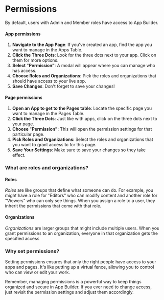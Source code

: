 # Permissions

By default, users with Admin and Member roles have access to App Builder.&#x20;

#### App permissions

1. **Navigate to the App Page**: If you've created an app, find the app you want to manage in the Apps Table.
2. **Click the Three Dots**: Look for the three dots next to your app. Click on them for more options.
3. **Select "Permission"**: A modal will appear where you can manage who has access.
4. **Choose Roles and Organizations**: Pick the roles and organizations that should have access to your live app.
5. **Save Changes**: Don't forget to save your changes!

#### Page permissions

1. **Open an App to get to the Pages table**: Locate the specific page you want to manage in the Pages Table.
2. **Click the Three Dots**: Just like with apps, click on the three dots next to your page.
3. **Choose "Permission"**: This will open the permission settings for that particular page.
4. **Pick Roles and Organizations**: Select the roles and organizations that you want to grant access to for this page.
5. **Save Your Settings**: Make sure to save your changes so they take effect.

### What are roles and organizations?

#### Roles

_Roles_ are like groups that define what someone can do. For example, you might have a role for "Editors" who can modify content and another role for "Viewers" who can only see things. When you assign a role to a user, they inherit the permissions that come with that role.

#### Organizations

_Organizations_ are larger groups that might include multiple users. When you grant permissions to an organization, everyone in that organization gets the specified access.

### Why set permissions?

Setting permissions ensures that only the right people have access to your apps and pages. It's like putting up a virtual fence, allowing you to control who can view or edit your work.

Remember, managing permissions is a powerful way to keep things organized and secure in App Builder. If you ever need to change access, just revisit the permission settings and adjust them accordingly.


